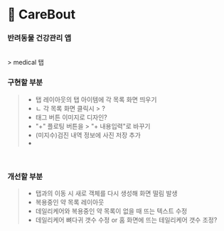 # :dog: CareBout
### 반려동물 건강관리 앱
<br>
> medical 탭

<br> 

### 구현할 부분
> - 탭 레이아웃의 탭 아이템에 각 목록 화면 띄우기
> - ㄴ 각 목록 화면 클릭시 > ?
> - 태그 버튼 이미지로 디자인?
> - "+" 플로팅 버튼을 > "+ 내용입력"로 바꾸기
> - (미지수)검진 내역 정보에 사진 저장 추가
> - 

<br> 

### 개선할 부분

> - 탭과의 이동 시 새로 객체를 다시 생성해 화면 떨림 발생
> - 복용중인 약 목록 레이아웃 
> - 데일리케어와 복용중인 약 목록이 없을 때 뜨는 텍스트 수정
> - 데일리케어 뼈다귀 갯수 수정 or 홈 화면에 뜨는 테일리케어 갯수 조정?
